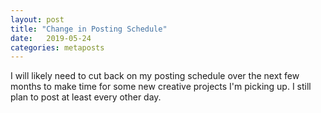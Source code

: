 ```yaml
---
layout: post
title: "Change in Posting Schedule"
date:   2019-05-24
categories: metaposts
---
```

I will likely need to cut back on my posting schedule over the next few months to make time for some new creative projects I'm picking up. I still plan to post at least every other day.
